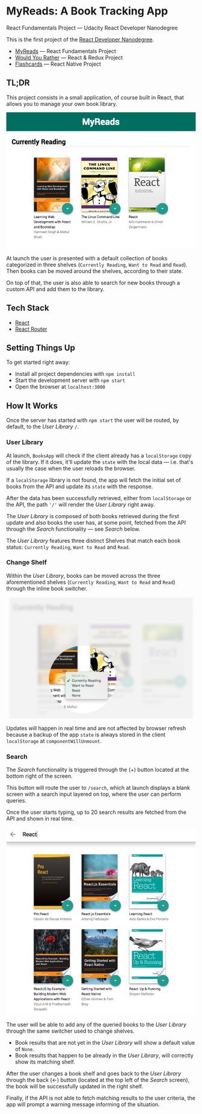 # MyReads: A Book Tracking App
React Fundamentals Project — Udacity React Developer Nanodegree

This is the first project of the [React Developer Nanodegree](https://eu.udacity.com/course/react-nanodegree--nd019).

* [MyReads](https://github.com/MarcCollado/my-reads) — React Fundamentals Project
* [Would You Rather](https://github.com/MarcCollado/would-you-rather) — React & Redux Project
* [Flashcards](https://github.com/MarcCollado/flashcards) — React Native Project


## TL;DR
This project consists in a small application, of course built in React, that allows you to manage your own book library.

![img](/public/images/books.png)

At launch the user is presented with a default collection of books categorized in three shelves (`Currently Reading`, `Want to Read` and `Read`). Then books can be moved around the shelves, according to their state.

On top of that, the user is also able to search for new books through a custom API and add them to the library.


## Tech Stack
* [React](https://reactjs.org/)
* [React Router](https://github.com/ReactTraining/react-router)


## Setting Things Up
To get started right away:
* Install all project dependencies with `npm install`
* Start the development server with `npm start`
* Open the browser at `localhost:3000`


## How It Works
Once the server has started with `npm start` the user will be routed, by default, to the *User Library* `/`.

### User Library
At launch, `BooksApp` will check if the client already has a `localStorage` copy of the library. If it does, it'll update the `state` with the local data — i.e. that's usually the case when the user reloads the browser.

If a `localStorage` library is not found, the app will fetch the initial set of books from the API and update its `state` with the response.

After the data has been successfully retrieved, either from `localStorage` or the API, the path `'/'` will render the *User Library* right away.

The *User Library* is composed of both books retrieved during the first update and also books the user has, at some point, fetched from the API through the *Search* functionality — see *Search* below.

The *User Library* features three distinct Shelves that match each book status: `Currently Reading`, `Want to Read` and `Read`.

### Change Shelf
Within the *User Library*, books can be moved across the three aforementioned shelves (`Currently Reading`, `Want to Read` and `Read`) through the inline book switcher.

![img](/public/images/switcher.jpg)

Updates will happen in real time and are not affected by browser refresh because a backup of the app `state` is always stored in the client `localStorage` at `componentWillUnmount`.

### Search
The *Search* functionality is triggered through the (+) button located at the bottom right of the screen.

This button will route the user to `/search`, which at launch displays a blank screen with a search input layered on top, where the user can perform queries.

Once the user starts typing, up to 20 search results are fetched from the API and shown in real time.

![img](/public/images/search.png)

The user will be able to add any of the queried books to the *User Library* through the same switcher used to change shelves.

* Book results that are not yet in the *User Library* will show a default value of `None`.
* Book results that happen to be already in the *User Library*, will correctly show its matching shelf.

After the user changes a book shelf and goes back to the *User Library* through the back (←) button (located at the top left of the *Search* screen), the book will be successfully updated in the right shelf.

Finally, if the API is not able to fetch matching results to the user criteria, the app will prompt a warning message informing of the situation.
